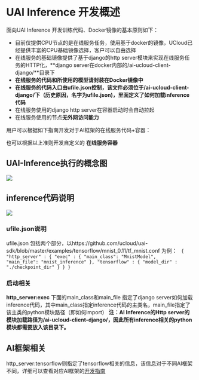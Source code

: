 

# UAI Inference 开发概述
面向UAI Inference 开发训练代码、Docker镜像的基本原则如下： 

  - 目前仅提供CPU节点的是在线服务任务，使用基于docker的镜像，UCloud已经提供丰富的CPU基础镜像选择，客户可以自由选择
  - 在线服务的基础镜像提供了基于django的http server模块来实现在线服务任务的HTTP化，**django server在docker内部的/ai-ucloud-client-django/**目录下
  - **在线服务的代码和所使用的模型请封装在Docker镜像中**
  - **在线服务的代码入口由ufile.json控制，该文件必须位于/ai-ucloud-client-django/下（历史原因，名字为ufile.json)，里面定义了如何加载inference代码**
  - 在线服务使用的django http server在容器启动时会自动拉起
  - 在线服务使用的节点**无外网访问能力**

用户可以根据如下指南开发对于AI框架的在线服务代码+容器：
[](ai/uai-inference/guide/tensorflow) 
[](ai/uai-inference/guide/caffe)
[](ai/uai-inference/guide/keras)
[](ai/uai-inference/guide/mxnet) 

也可以根据以上准则开发自定义的 **在线服务容器**

## UAI-Inference执行的概念图
![](ai/uai-inference/images/guide/service-general.png)

## inference代码说明
![](ai/uai-inference/images/guide/code-overview.png)

### ufile.json说明
ufile.json 包括两个部分，以https://github.com/ucloud/uai\-sdk/blob/master/examples/tensorflow/mnist\_0.11/tf\_mnist.conf 为例：
<code>
{
    "http_server" : {
        "exec" : {
            "main_class": "MnistModel",
            "main_file": "mnist_inference"
        },
        "tensorflow" : {
            "model_dir" : "./checkpoint_dir"
        }
    }
}
</code>
### 启动相关
**http\_server:exec** 下面的main\_class和main\_file 指定了django server如何加载inference代码，其中main\_class指定inference代码的主类名，main\_file指定了该主类的python模块路径（即如何import）
**注：AI Inference的Http server的模块加载路径为/ai-ucloud-client-django/，因此所有inference相关的python模块都需要放入该目录下。**

## AI框架相关
http\_server:tensorflow则指定了tensorflow相关的信息，该信息对于不同AI框架不同，详细可以查看对应AI框架的[开发指南](ai/uai-inference/guide)


